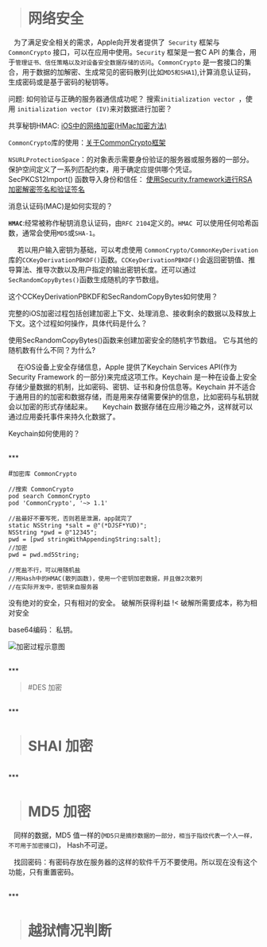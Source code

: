 ># 网络安全
&ensp; 为了满足安全相关的需求，Apple向开发者提供了` Security` 框架与 `CommonCrypto` 接口，可以在应用中使用。`Security` 框架是一套C API 的集合，用于`管理证书、信任策略以及对设备安全数据存储的访问`。`CommonCrypto` 是一套接口的集合，用于数据的加解密、生成常见的密码散列(比如`MD5和SHA1`),计算消息认证码，生成密码或是基于密码的秘钥等。

问题: 如何验证与正确的服务器通信成功呢？
搜索`initialization vector `，使用 `initialization vector (IV)`来对数据进行加密？

共享秘钥HMAC:
[iOS中的网络加密(HMac加密方法)](https://www.jianshu.com/p/9ce6e8f6b529)

`CommonCrypto`库的使用：[关于CommonCrypto框架](https://www.jianshu.com/p/032665b3cffd)

`NSURLProtectionSpace`：的对象表示需要身份验证的服务器或服务器的一部分。 保护空间定义了一系列匹配约束，用于确定应提供哪个凭证。
SecPKCS12Import() 函数导入身份和信任： [使用Security.framework进行RSA 加密解密签名和验证签名](https://www.cnblogs.com/cocoajin/p/6183443.html)

消息认证码(MAC)是如何实现的？

**`HMAC`**:经常被称作秘钥消息认证码，由`RFC 2104`定义的。`HMAC `可以使用任何哈希函数，通常会使用`MD5`或`SHA-1`。


 &emsp;  若以用户输入密钥为基础，可以考虑使用 `CommonCrypto/CommonKeyDerivation`库的`CCKeyDerivationPBKDF()`函数。`CCKeyDerivationPBKDF()`会返回密钥值、推导算法、推导次数以及用户指定的输出密钥长度。还可以通过`SecRandomCopyBytes()`函数生成随机的字节数组。

这个CCKeyDerivationPBKDF和SecRandomCopyBytes如何使用？


完整的iOS加密过程包括创建加密上下文、处理消息、接收剩余的数据以及释放上下文。这个过程如何操作，具体代码是什么？


使用SecRandomCopyBytes()函数来创建加密安全的随机字节数组。
[](https://www.jianshu.com/p/2e90de97bf9c)
它与其他的随机数有什么不同？为什么?


&emsp;  在iOS设备上安全存储信息，Apple 提供了Keychain Services API(作为Security Framework 的一部分)来完成这项工作。Keychain 是一种在设备上安全存储少量数据的机制，比如密码、密钥、证书和身份信息等。Keychain 并不适合于通用目的的加密和数据存储，而是用来存储需要保护的信息，比如密码与私钥就会以加密的形式存储起来。
&emsp;  Keychain 数据存储在应用沙箱之外，这样就可以通过应用委托事件来持久化数据了。

Keychain如何使用的？















<br/>
***
<br/>

#`加密库 CommonCrypto`
```
//搜索 CommonCrypto
pod search CommonCrypto
pod 'CommonCrypto', '~> 1.1'

```


```
//盐最好不要写死，否则若是泄漏，app就完了
static NSString *salt = @"(*DJSF*YUD)";
NSString *pwd = @"12345";
pwd = [pwd stringWithAppendingString:salt];
//加密
pwd = pwd.md5String;

//死盐不行，可以用随机盐
//用Hash中的HMAC(散列函数)，使用一个密钥加密数据，并且做2次散列
//在实际开发中，密钥来自服务器

```
没有绝对的安全，只有相对的安全。
破解所获得利益 !< 破解所需要成本，称为相对安全

base64编码： 私钥。

![加密过程示意图](https://upload-images.jianshu.io/upload_images/2959789-22eab7f8d8f2d845.png?imageMogr2/auto-orient/strip%7CimageView2/2/w/1240)


<br/>
***
<br/>

>#DES 加密




<br/>
***
<br/>

># SHAI 加密




<br/>
***
<br/>

>#  MD5 加密
&ensp; 同样的数据，MD5 值一样的(`MD5只是摘抄数据的一部分，相当于指纹代表一个人一样，不可用于加密接口`)， Hash不可逆。

&ensp; 找回密码：有密码存放在服务器的这样的软件千万不要使用。所以现在没有这个功能，只有重置密码。



<br/>
***
<br/>

># 越狱情况判断
